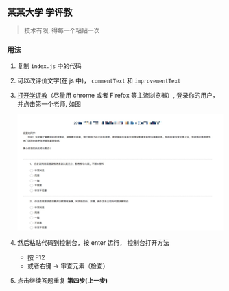 ## 某某大学 学评教

> 技术有限, 得每一个粘贴一次

### 用法

1. 复制 `index.js` 中的代码
2. 可以改评价文字(在 js 中)， `commentText` 和 `improvementText`
2. [打开学评教](http://cqupt.mycospxk.com/)（尽量用 chrome 或者 Firefox 等主流浏览器）, 登录你的用户，并点击第一个老师, 如图

    ![haha](./pic.png)

3. 然后粘贴代码到控制台，按 enter 运行， 控制台打开方法
    - 按 F12
    - 或者右键 -> 审查元素（检查）
4. 点击继续答题重复 **第四步(上一步)**

